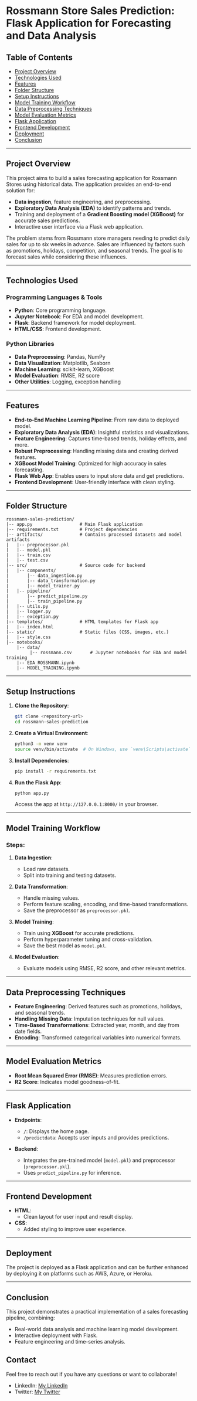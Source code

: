 
# Rossmann Store Sales Prediction: Flask Application for Forecasting and Data Analysis

## Table of Contents
- [Project Overview](#project-overview)
- [Technologies Used](#technologies-used)
- [Features](#features)
- [Folder Structure](#folder-structure)
- [Setup Instructions](#setup-instructions)
- [Model Training Workflow](#model-training-workflow)
- [Data Preprocessing Techniques](#data-preprocessing-techniques)
- [Model Evaluation Metrics](#model-evaluation-metrics)
- [Flask Application](#flask-application)
- [Frontend Development](#frontend-development)
- [Deployment](#deployment)
- [Conclusion](#conclusion)

---

## Project Overview
This project aims to build a sales forecasting application for Rossmann Stores using historical data. The application provides an end-to-end solution for:
- **Data ingestion**, feature engineering, and preprocessing.
- **Exploratory Data Analysis (EDA)** to identify patterns and trends.
- Training and deployment of a **Gradient Boosting model (XGBoost)** for accurate sales predictions.
- Interactive user interface via a Flask web application.

The problem stems from Rossmann store managers needing to predict daily sales for up to six weeks in advance. Sales are influenced by factors such as promotions, holidays, competition, and seasonal trends. The goal is to forecast sales while considering these influences.

---

## Technologies Used

### Programming Languages & Tools
- **Python**: Core programming language.
- **Jupyter Notebook**: For EDA and model development.
- **Flask**: Backend framework for model deployment.
- **HTML/CSS**: Frontend development.

### Python Libraries
- **Data Preprocessing**: Pandas, NumPy
- **Data Visualization**: Matplotlib, Seaborn
- **Machine Learning**: scikit-learn, XGBoost
- **Model Evaluation**: RMSE, R2 score
- **Other Utilities**: Logging, exception handling

---

## Features
- **End-to-End Machine Learning Pipeline**: From raw data to deployed model.
- **Exploratory Data Analysis (EDA)**: Insightful statistics and visualizations.
- **Feature Engineering**: Captures time-based trends, holiday effects, and more.
- **Robust Preprocessing**: Handling missing data and creating derived features.
- **XGBoost Model Training**: Optimized for high accuracy in sales forecasting.
- **Flask Web App**: Enables users to input store data and get predictions.
- **Frontend Development**: User-friendly interface with clean styling.

---

## Folder Structure
```plaintext
rossmann-sales-prediction/
|-- app.py                  # Main Flask application
|-- requirements.txt        # Project dependencies
|-- artifacts/              # Contains processed datasets and model artifacts
|   |-- preprocessor.pkl
|   |-- model.pkl
|   |-- train.csv
|   |-- test.csv
|-- src/                    # Source code for backend
|   |-- components/
|       |-- data_ingestion.py
|       |-- data_transformation.py
|       |-- model_trainer.py
|   |-- pipeline/
|       |-- predict_pipeline.py
|       |-- train_pipeline.py
|   |-- utils.py
|   |-- logger.py
|   |-- exception.py
|-- templates/              # HTML templates for Flask app
|   |-- index.html
|-- static/                 # Static files (CSS, images, etc.)
|   |-- style.css
|-- notebooks/
    |-- data/
         |-- rossmann.csv       # Jupyter notebooks for EDA and model training
    |-- EDA_ROSSMANN.ipynb
    |-- MODEL_TRAINING.ipynb
```

---

## Setup Instructions
1. **Clone the Repository**:
   ```bash
   git clone <repository-url>
   cd rossmann-sales-prediction
   ```

2. **Create a Virtual Environment**:
   ```bash
   python3 -m venv venv
   source venv/bin/activate  # On Windows, use `venv\Scripts\activate`
   ```

3. **Install Dependencies**:
   ```bash
   pip install -r requirements.txt
   ```

4. **Run the Flask App**:
   ```bash
   python app.py
   ```
   Access the app at `http://127.0.0.1:8000/` in your browser.

---

## Model Training Workflow
### Steps:
1. **Data Ingestion**:
   - Load raw datasets.
   - Split into training and testing datasets.

2. **Data Transformation**:
   - Handle missing values.
   - Perform feature scaling, encoding, and time-based transformations.
   - Save the preprocessor as `preprocessor.pkl`.

3. **Model Training**:
   - Train using **XGBoost** for accurate predictions.
   - Perform hyperparameter tuning and cross-validation.
   - Save the best model as `model.pkl`.

4. **Model Evaluation**:
   - Evaluate models using RMSE, R2 score, and other relevant metrics.

---

## Data Preprocessing Techniques
- **Feature Engineering**: Derived features such as promotions, holidays, and seasonal trends.
- **Handling Missing Data**: Imputation techniques for null values.
- **Time-Based Transformations**: Extracted year, month, and day from date fields.
- **Encoding**: Transformed categorical variables into numerical formats.

---

## Model Evaluation Metrics
- **Root Mean Squared Error (RMSE)**: Measures prediction errors.
- **R2 Score**: Indicates model goodness-of-fit.

---

## Flask Application
- **Endpoints**:
  - `/`: Displays the home page.
  - `/predictdata`: Accepts user inputs and provides predictions.

- **Backend**:
  - Integrates the pre-trained model (`model.pkl`) and preprocessor (`preprocessor.pkl`).
  - Uses `predict_pipeline.py` for inference.

---

## Frontend Development
- **HTML**:
  - Clean layout for user input and result display.
- **CSS**:
  - Added styling to improve user experience.

---

## Deployment
The project is deployed as a Flask application and can be further enhanced by deploying it on platforms such as AWS, Azure, or Heroku.

---

## Conclusion
This project demonstrates a practical implementation of a sales forecasting pipeline, combining:
- Real-world data analysis and machine learning model development.
- Interactive deployment with Flask.
- Feature engineering and time-series analysis.

## Contact
Feel free to reach out if you have any questions or want to collaborate!

- LinkedIn: [My LinkedIn](https://www.linkedin.com/in/samarth-tikotkar-7532b0328/)
- Twitter: [My Twitter](https://x.com/someear9h)
```
